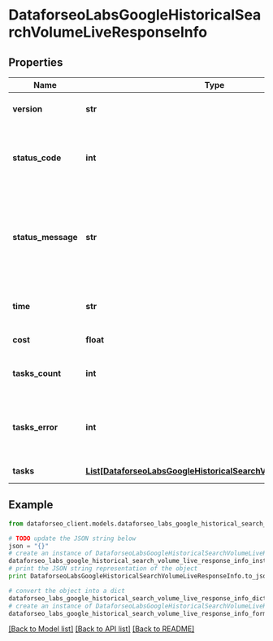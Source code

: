 # DataforseoLabsGoogleHistoricalSearchVolumeLiveResponseInfo


## Properties

Name | Type | Description | Notes
------------ | ------------- | ------------- | -------------
**version** | **str** | the current version of the API | [optional] 
**status_code** | **int** | general status code you can find the full list of the response codes here | [optional] 
**status_message** | **str** | general informational message you can find the full list of general informational messages here | [optional] 
**time** | **str** | total execution time, seconds | [optional] 
**cost** | **float** | total tasks cost, USD | [optional] 
**tasks_count** | **int** | the number of tasks in the tasks array | [optional] 
**tasks_error** | **int** | the number of tasks in the tasks array returned with an error | [optional] 
**tasks** | [**List[DataforseoLabsGoogleHistoricalSearchVolumeLiveTaskInfo]**](DataforseoLabsGoogleHistoricalSearchVolumeLiveTaskInfo.md) | array of tasks | [optional] 

## Example

```python
from dataforseo_client.models.dataforseo_labs_google_historical_search_volume_live_response_info import DataforseoLabsGoogleHistoricalSearchVolumeLiveResponseInfo

# TODO update the JSON string below
json = "{}"
# create an instance of DataforseoLabsGoogleHistoricalSearchVolumeLiveResponseInfo from a JSON string
dataforseo_labs_google_historical_search_volume_live_response_info_instance = DataforseoLabsGoogleHistoricalSearchVolumeLiveResponseInfo.from_json(json)
# print the JSON string representation of the object
print DataforseoLabsGoogleHistoricalSearchVolumeLiveResponseInfo.to_json()

# convert the object into a dict
dataforseo_labs_google_historical_search_volume_live_response_info_dict = dataforseo_labs_google_historical_search_volume_live_response_info_instance.to_dict()
# create an instance of DataforseoLabsGoogleHistoricalSearchVolumeLiveResponseInfo from a dict
dataforseo_labs_google_historical_search_volume_live_response_info_form_dict = dataforseo_labs_google_historical_search_volume_live_response_info.from_dict(dataforseo_labs_google_historical_search_volume_live_response_info_dict)
```
[[Back to Model list]](../README.md#documentation-for-models) [[Back to API list]](../README.md#documentation-for-api-endpoints) [[Back to README]](../README.md)


